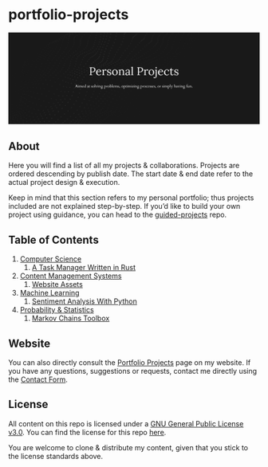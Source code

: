 # portfolio-projects

![alt text](https://raw.githubusercontent.com/pabloagn/digital-assets/master/portfolio-projects-cover-image.jpg "Portfolio Projects Cover Image")

## About
Here you will find a list of all my projects & collaborations. Projects are ordered descending by publish date. The start date & end date refer to the actual project design & execution.

Keep in mind that this section refers to my personal portfolio; thus projects included are not explained step-by-step. If you’d like to build your own project using guidance, you can head to the [guided-projects](https://github.com/pabloagn/guided-projects) repo.

## Table of Contents
1. [Computer Science](https://github.com/pabloagn/portfolio-projects/tree/master/computer-science)
	1. [A Task Manager Written in Rust](https://github.com/pabloagn/portfolio-projects/blob/master/computer-science/a-task-manager-written-in-rust/a-task-manager-written-in-rust.md)
2. [Content Management Systems](https://github.com/pabloagn/portfolio-projects/tree/master/content-management-systems)
	1. [Website Assets](https://github.com/pabloagn/portfolio-projects/tree/master/content-management-systems/website-assets)
3. [Machine Learning](https://github.com/pabloagn/portfolio-projects/tree/master/machine-learning)
	1. [Sentiment Analysis With Python](https://github.com/pabloagn/portfolio-projects/blob/master/machine-learning/sentiment-analysis-with-python/sentiment-analysis-with-python.md)
4. [Probability & Statistics](https://github.com/pabloagn/portfolio-projects/tree/master/probability-and-statistics)
	1. [Markov Chains Toolbox](https://github.com/pabloagn/portfolio-projects/blob/master/probability-and-statistics/markov-chains-toolbox/markov-chains-toolbox.md)

## Website
You can also directly consult the [Portfolio Projects](https://pabloagn.com/portfolio/) page on my website.
If you have any questions, suggestions or requests, contact me directly using the [Contact Form](https://pabloagn.com/contact/).

## License
All content on this repo is licensed under a [GNU General Public License v3.0](https://www.gnu.org/licenses/gpl-3.0.en.html). You can find the license for this repo [here](https://github.com/pabloagn/portfolio-projects/blob/master/LICENSE).

You are welcome to clone & distribute my content, given that you stick to the license standards above.